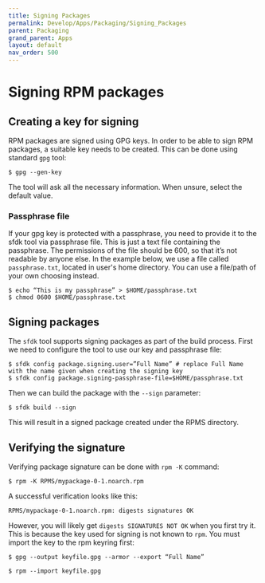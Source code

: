 ```yaml
---
title: Signing Packages
permalink: Develop/Apps/Packaging/Signing_Packages
parent: Packaging
grand_parent: Apps
layout: default
nav_order: 500
---
```


# Signing RPM packages

## Creating a key for signing

RPM packages are signed using GPG keys. In order to be able to sign RPM packages, a suitable key needs to be created. This can be done using standard `gpg` tool:

```
$ gpg --gen-key
```

The tool will ask all the necessary information. When unsure, select the default value.

### Passphrase file

If your gpg key is protected with a passphrase, you need to provide it to the sfdk tool via passphrase file. This is just a text file containing the passphrase. The permissions of the file should be 600, so that it’s not readable by anyone else. In the example below, we use a file called `passphrase.txt`, located in user's home directory. You can use a file/path of your own choosing instead.

```
$ echo “This is my passphrase” > $HOME/passphrase.txt
$ chmod 0600 $HOME/passphrase.txt
```

## Signing packages

The `sfdk` tool supports signing packages as part of the build process. First we need to configure the tool to use our key and passphrase file:

```
$ sfdk config package.signing.user=”Full Name” # replace Full Name with the name given when creating the signing key
$ sfdk config package.signing-passphrase-file=$HOME/passphrase.txt
```
Then we can build the package with the `--sign` parameter:
```
$ sfdk build --sign
```

This will result in a signed package created under the RPMS directory.

## Verifying the signature

Verifying package signature can be done with `rpm -K` command:

```
$ rpm -K RPMS/mypackage-0-1.noarch.rpm
```

A successful verification looks like this:

```
RPMS/mypackage-0-1.noarch.rpm: digests signatures OK
```

However, you will likely get `digests SIGNATURES NOT OK` when you first try it. This is because the key used for signing is not known to `rpm`. You must import the key to the rpm keyring first:

```
$ gpg --output keyfile.gpg --armor --export “Full Name”

$ rpm --import keyfile.gpg
```
